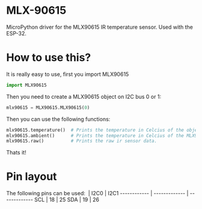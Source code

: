 # MLX-90615
MicroPython driver for the MLX90615 IR temperature sensor. Used with the ESP-32.

# How to use this?
It is really easy to use, first you import MLX90615
```python
import MLX90615
```

Then you need to create a MLX90615 object on I2C bus 0 or 1:
```python
mlx90615 = MLX90615.MLX90615(0)
```

Then you can use the following functions:
```python
mlx90615.temperature()  # Prints the temperature in Celcius of the object the MLX90615 is pointing at.
mlx90615.ambient()      # Prints the temperature in Celcius of the MLX90615 package.
mlx90615.raw()          # Prints the raw ir sensor data.
```
Thats it!

# Pin layout
The following pins can be used:
&#xfeff;     | I2C0          | I2C1
------------ | ------------- | -------------
SCL          | 18            | 25
SDA          | 19            | 26
